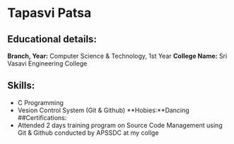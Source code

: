 # Tapasvi Patsa
## Educational details:
**Branch, Year:** Computer Science & Technology, 1st Year
**College Name:** Sri Vasavi Engineering College
## Skills:
- C Programming
- Vesion Control System (Git & Github)
**Hobies:**Dancing
##Certifications:
- Attended 2 days training program on Source Code Management using Git & Github conducted by APSSDC at my collge
